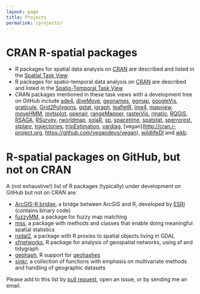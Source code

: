 ```yaml
---
layout: page
title: Projects
permalink: /projects/
---
```

 
# CRAN R-spatial packages

* R packages for spatial data analysis on [CRAN](https://cran.r-project.org/) are described and listed in the [Spatial Task View](https://cran.r-project.org/web/views/Spatial.html)
* R packages for spatio-temporal data analysis on [CRAN](https://cran.r-project.org/) are described and listed in the [Spatio-Temporal Task View](https://cran.r-project.org/web/views/SpatioTemporal.html)
* CRAN packages mentioned in these task views with a development tree on GitHub include
[ade4](https://github.com/sdray/ade4),
[diveMove](https://github.com/spluque/diveMove),
[geonames](https://github.com/ropensci/geonames),
[ggmap](https://github.com/dkahle/ggmap),
[googleVis](https://github.com/mages/googleVis#googlevis),
[graticule](https://github.com/mdsumner/graticule),
[Grid2Polygons](https://github.com/jfisher-usgs/Grid2Polygons),
[gstat](https://github.com/edzer/gstat),
[igraph](https://github.com/igraph/igraph),
[leafletR](https://github.com/chgrl/leafletR),
[lme4](https://github.com/lme4/lme4/),
[mapview](https://github.com/environmentalinformatics-marburg/mapview),
[moveHMM](https://github.com/TheoMichelot/moveHMM),
[mvtsplot](http://github.com/rdpeng/mvtsplot),
[openair](https://github.com/davidcarslaw/openair),
[rangeMapper](https://github.com/valcu/rangeMapper),
[rasterVis](http://oscarperpinan.github.io/rastervis),
[rmatio](https://github.com/stewid/rmatio),
[RQGIS](https://github.com/jannes-m/RQGIS),
[RSAGA](https://github.com/debangs/RSAGA),
[RSurvey](https://github.com/jfisher-usgs/RSurvey),
[rworldmap](https://github.com/AndySouth/rworldmap),
[solaR](http://oscarperpinan.github.io/solar),
[sp](https://github.com/edzer/sp),
[spacetime](https://github.com/edzer/spacetime),
[spatstat](https://github.com/spatstat/spatstat),
[sperrorest](https://github.com/pat-s/sperrorest),
[stplanr](https://github.com/ropensci/stplanr),
[trajectories](https://github.com/edzer/trajectories),
[tripEstimation](https://github.com/mdsumner/tripEstimation),
[vardiag](https://github.com/edzer/vardiag),
[vegan](http://cran.r-project.org, https://github.com/vegandevs/vegan),
[wildlifeDI](http://jedalong.github.io/wildlifeDI) and
[wkb](https://github.com/ianmcook/wkb).

# R-spatial packages on GitHub, but not on CRAN

A (not exhaustive!) list of R packages (typically) under development on GitHub but not on CRAN are:

* [ArcGIS-R bridge](https://github.com/R-ArcGIS/r-bridge), a bridge between ArcGIS and R, developed by [ESRI](https://blogs.esri.com/esri/esri-insider/2015/07/20/building-a-bridge-to-the-r-community/) (contains binary code)
* [fuzzyMM](https://github.com/ngort01/fuzzyMM), a package for fuzzy map matching
* [mss](https://github.com/edzer/mss), a package with methods and classes that enable doing meaningful spatial statistics
* [rgdal2](https://github.com/thk686/rgdal2), a package with R proxies to spatial objects living in GDAL
* [sfnetworks](https://github.com/luukvdmeer/sfnetworks), R package for analysis of geospatial networks, using sf and tidygraph
* [geohash](https://github.com/chk1/geohash), R support for [geohashes](https://en.wikipedia.org/wiki/Geohash)
* [sinkr](https://github.com/marchtaylor/sinkr), a collection of functions with emphasis on multivariate methods and handling of geographic datasets


Please add to this list by [pull
request](https://github.com/edzer/r-spatial/blob/gh-pages/projects.md),
open an issue, or by sending me an email.
